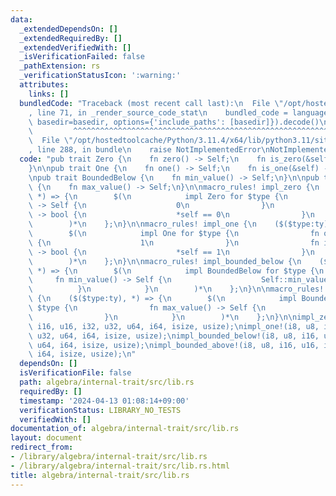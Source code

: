 ```yaml
---
data:
  _extendedDependsOn: []
  _extendedRequiredBy: []
  _extendedVerifiedWith: []
  _isVerificationFailed: false
  _pathExtension: rs
  _verificationStatusIcon: ':warning:'
  attributes:
    links: []
  bundledCode: "Traceback (most recent call last):\n  File \"/opt/hostedtoolcache/Python/3.11.4/x64/lib/python3.11/site-packages/onlinejudge_verify/documentation/build.py\"\
    , line 71, in _render_source_code_stat\n    bundled_code = language.bundle(stat.path,\
    \ basedir=basedir, options={'include_paths': [basedir]}).decode()\n          \
    \         ^^^^^^^^^^^^^^^^^^^^^^^^^^^^^^^^^^^^^^^^^^^^^^^^^^^^^^^^^^^^^^^^^^^^^^^^^^^^^^^^^\n\
    \  File \"/opt/hostedtoolcache/Python/3.11.4/x64/lib/python3.11/site-packages/onlinejudge_verify/languages/rust.py\"\
    , line 288, in bundle\n    raise NotImplementedError\nNotImplementedError\n"
  code: "pub trait Zero {\n    fn zero() -> Self;\n    fn is_zero(&self) -> bool;\n\
    }\n\npub trait One {\n    fn one() -> Self;\n    fn is_one(&self) -> bool;\n}\n\
    \npub trait BoundedBelow {\n    fn min_value() -> Self;\n}\n\npub trait BoundedAbove\
    \ {\n    fn max_value() -> Self;\n}\n\nmacro_rules! impl_zero {\n    ($($type:ty),\
    \ *) => {\n        $(\n            impl Zero for $type {\n                fn zero()\
    \ -> Self {\n                    0\n                }\n                fn is_zero(&self)\
    \ -> bool {\n                    *self == 0\n                }\n            }\n\
    \        )*\n    };\n}\n\nmacro_rules! impl_one {\n    ($($type:ty), *) => {\n\
    \        $(\n            impl One for $type {\n                fn one() -> Self\
    \ {\n                    1\n                }\n                fn is_one(&self)\
    \ -> bool {\n                    *self == 1\n                }\n            }\n\
    \        )*\n    };\n}\n\nmacro_rules! impl_bounded_below {\n    ($($type:ty),\
    \ *) => {\n        $(\n            impl BoundedBelow for $type {\n           \
    \     fn min_value() -> Self {\n                    Self::min_value()\n      \
    \          }\n            }\n        )*\n    };\n}\n\nmacro_rules! impl_bounded_above\
    \ {\n    ($($type:ty), *) => {\n        $(\n            impl BoundedAbove for\
    \ $type {\n                fn max_value() -> Self {\n                    Self::max_value()\n\
    \                }\n            }\n        )*\n    };\n}\n\nimpl_zero!(i8, u8,\
    \ i16, u16, i32, u32, u64, i64, isize, usize);\nimpl_one!(i8, u8, i16, u16, i32,\
    \ u32, u64, i64, isize, usize);\nimpl_bounded_below!(i8, u8, i16, u16, i32, u32,\
    \ u64, i64, isize, usize);\nimpl_bounded_above!(i8, u8, i16, u16, i32, u32, u64,\
    \ i64, isize, usize);\n"
  dependsOn: []
  isVerificationFile: false
  path: algebra/internal-trait/src/lib.rs
  requiredBy: []
  timestamp: '2024-04-13 01:08:14+09:00'
  verificationStatus: LIBRARY_NO_TESTS
  verifiedWith: []
documentation_of: algebra/internal-trait/src/lib.rs
layout: document
redirect_from:
- /library/algebra/internal-trait/src/lib.rs
- /library/algebra/internal-trait/src/lib.rs.html
title: algebra/internal-trait/src/lib.rs
---
```


